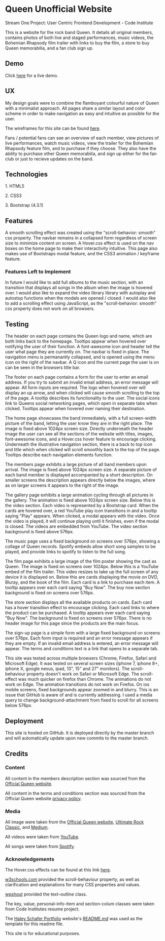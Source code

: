 <h1>Queen Unofficial Website</h1>

<p>Stream One Project: User Centric Frontend Development - Code Institute</p>
<p>This is a website for the rock band Queen. It details all original members, contains photos of both live and staged performances, music videos, the Bohemian Rhapsody film trailer with links to buy the film, a store to buy Queen memorabilia, and a fan club sign up.</p>

<h2>Demo</h2>

<p>Click <a href="https://olan1.github.io/Queen---The-Unofficial-Site/" target="_blank">here</a> for a live demo.</p>

<h2>UX</h2>

<p>My design goals were to combine the flamboyant colourful nature of Queen with a minimalist approach. All pages share a similar layout and color scheme in order to make navigation as easy and intuitive as possible for the user.</p>
<p>The wireframes for this site can be found <a href="https://github.com/Olan1/milestone-project-1/blob/master/assets/wireframes/wireframes.pdf" target="_blank">here</a>.</p>
<p>Fans / potential fans can see an overview of each member, view pictures of live performances, watch music videos, view the trailer for the Bohemian Rhapsody feature film, and to purchase if they choose. They also have the ability to purchase other Queen memorabilia, and sign up either for the fan club or just to recieve updates on the band.</p>

<h2>Technologies</h2>
<p>1. HTML5</p>
<p>2. CSS3</p>
<p>3. Bootstrap (4.3.1)</p>

<h2>Features</h2>
<p>A smooth scrolling effect was created using the "scroll-behavior: smooth" css property. The navbar remains in a collapsed form regardless of screen size to minimize content on screen. A Hover.css effect is used on the nav boxes on the home page to make their interactivity intuitive. This page also makes use of Bootstraps modal feature, and the CSS3 animation / keyframe feature.</p> 

<h3>Features Left to Implement</h3>
<p>In future I would like to add full albums to the music section, with an transition that displays all songs in the album when the image is hovered over. I would also like to expand the video library library with autoplay and autostop functions when the modals are opened / closed. I would also like to add a scrolling effect using JavaScript, as the "scroll-behavior: smooth" css property does not work on all browsers.</p>

<h2>Testing</h2>
<p>The header on each page contains the Queen logo and name, which are both links back to the homepage. Tooltips appear when hovered over notifying the user of their function. A font-awesome icon and header tell the user what page they are currently on. The navbar is fixed in place. The navigation menu is permanantly collapsed, and is opened using the menu icon on the right of the navbar. A Q icon and the current page the user is on can be seen in the browsers title bar.</p>
<p>The footer on each page contains a form for the user to enter an email address. If you try to submit an invalid email address, an error message will appear. All form inputs are required. The logo when hovered over will display an up arrow, and when clicked will cause smooth scrolling to the top of the page. A tooltip describes its functionality to the user. The social icons link to Queens social networking pages, which open in separate tabs when clicked. Tooltips appear when hovered over naming their destination.<p>
<p>The home page showcases the band immediately, with a full screen-width picture of the band, letting the user know they are in the right place. The image is fixed above 1024px screen size. Directly underneath the header image the user can see all the sections of the website with titles, images, font-awesome icons, and a Hover.css hover feature to encourage clicking. Underneath the illustrative navigation section, there is a back to top icon and title which when clicked will scroll smoothly back to the top of the page. Tooltips describe each navigation elements function.</p>
<p>The members page exhibits a large picture of all band members upon arrival. The image is fixed above 1024px screen size. A separate picture of each band member is displayed accompanied by a short description. On smaller screens the description appears directly below the images, where as on larger screens it appears to the right of the image.</p>
<p>The gallery page exhibits a large animation cycling through all pictures in the gallery. The animation is fixed above 1024px screen size. Below this is the video section. Each video is represented by a Bootstrap card. When the cards are hovered over, a red YouTube play icon transitions in and a tooltip saying "Play" appears. When clicked, a modal appears with the video. Once the video is played, it will continue playing until it finishes, even if the modal is closed. The videos are embedded from YouTube. The video section background is fixed above 576px.</p>
<p>The music page uses a fixed background on screens over 576px, showing a collage of Queen records. Spotify embeds allow short song samples to be played, and provide links to spotify to listen to the full song.</p>
<p>The film page exhibits a large image of the film poster showing the cast as Queen. The image is fixed on screens over 1024px. Below this is a YouTube embed of the film trailer. This video resizes to take up the full screen of any device it is displayed on. Below this are cards displaying the movie on DVD, Bluray, and the book of the film. Each card is a link to purchase each item. A tooltip appears over each card saying "Buy Now". The buy now section background is fixed on screens over 576px.</p>
<p>The store section displays all the available products on cards. Each card has a hover transition effect to encourage clicking. Each card links to where the product can be purchased. A tooltip appears over each card saying "Buy Now". The background is fixed on screens over 576px. There is no header image for this page since the products are the main focus.</p>
<p>The sign-up page is a simple form with a large fixed background on screens over 576px. Each form input is required and an error message appears if they are empty. If an invalid email address is entered, an error message will appear. The terms and conditions text is a link that opens to a separate tab.</p>
<p>This site was tested across multiple browsers (Chrome, Firefox, Safari and Microsoft Edge). It was tested on several screen sizes (iphone 7, iphone 8+, iphone X, google nexus, ipad, 13", 15" and 27" monitors). The scroll-behaviour property doesn't work on Safari or Microsoft Edge. The scroll-effect was much quicker on firefox than Chrome. The animations do not work on Edge. The animation transitions do not work on Firefox. On ios mobile screens, fixed backgrounds appear zoomed in and blurry. This is an issue that GitHub is aware of and is currently addressing. I used a media query to change background-attachment from fixed to scroll for all screens below 576px.</p>

<h2>Deployment</h2>
<p>This site is hosted on GitHub. It is deployed directly by the master branch and will automatically update upon new commits to the master branch.</p>

<h2>Credits</h2>

<h3>Content</h3>
<p>All content in the members description section was sourced from the <a href="http://www.queenonline.com/" target="_blank">Official Queen website</a>.</p>
<p>All content in the terms and conditions section was sourced from the Official Queen website <a href="http://www.queenonline.com/privacy_policy" target="_blank">privacy policy</a>.</p>

<h3>Media</h3>
<p>All image were taken from the <a href="http://www.queenonline.com/" target="_blank">Official Queen website</a>, <a href="https://ultimateclassicrock.com/queen-albums-worst-to-best/" target="_blank">Ultimate Rock Classic</a>, and <a href="https://medium.com/one-reel-at-a-time/film-review-bohemian-rhapsody-5d4032f7fd79" target="_blank">Medium</a>.</p>
<p>All videos were taken from <a href="https://www.youtube.com/" target=_blank>YouTube</a>.
<p>All songs were taken from <a href="https://www.spotify.com/ie/" target=_blank>Spotify</a>.

<h3>Acknowledgements</h3>
<p>The Hover.css effects can be found at this link <a href="https://ianlunn.github.io/Hover/" target="_blank">here</a>.</p>
<p><a href="https://www.w3schools.com/" target="_blank">w3schools.com</a> provided the scroll-behaviour property, as well as clarification and explanations for many CSS properties and values.</p>
<p><a href="https://wpshout.com/quick-guides/create-text-outline-css/" target="_blank">wpshout</a> provided the text-outline class.</p>
<p>The key, value, personal-info-item and section-colum classes were taken from Code Institutes resume project.</p>
<p>The <a href="https://www.haleyschafer.com/" target="_blank">Haley Schafer Portfolio</a> website's <a href="https://github.com/Code-Institute-Solutions/StudentExampleProjectGradeFive/blob/master/README.md#demo" target="_blank">README.md</a> was used as the template for this readme file.</p>

<p>This site is for educational purposes.</p>
